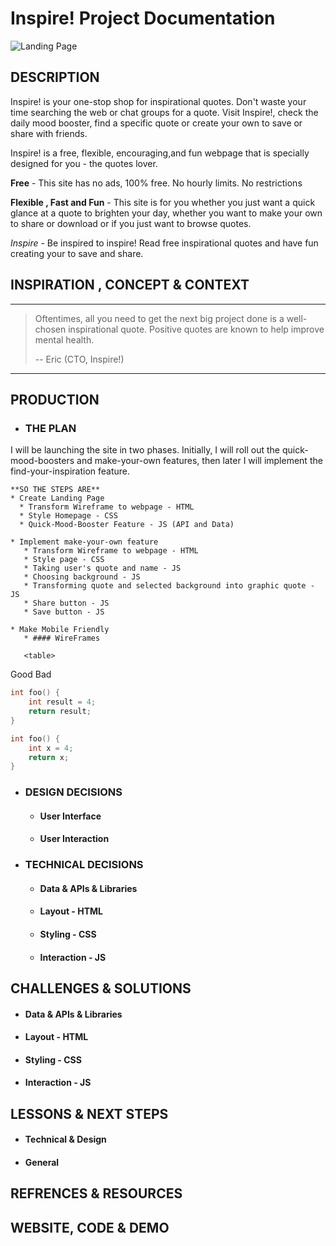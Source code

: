 #  Inspire! Project Documentation 

![Landing Page](https://eric-asare.github.io/ConnectionsLab/projectOne/images/documentationImages/landingPage2.png)

## DESCRIPTION

Inspire! is your one-stop shop for inspirational quotes. Don't waste your time searching the web or chat groups for a quote. Visit Inspire!, check the daily mood booster, find a specific quote or create your own to save or share with friends. 

Inspire! is a free, flexible, encouraging,and fun  webpage that is specially designed for you - the quotes lover. 

**Free** - This site has no ads, 100% free. No hourly limits. No restrictions

**Flexible , Fast and Fun** - This site is for you whether you just want a quick glance at a quote to brighten your day, whether you want to make your own to share or download or if you just want to browse quotes. 

*Inspire* -  Be inspired to inspire! Read free inspirational quotes and have fun creating your  to save and share. 

## INSPIRATION , CONCEPT & CONTEXT

---

>  Oftentimes, all you need to get the next big project done is a well-chosen      inspirational quote. 
> Positive quotes are known to help improve mental health. 
>
> -- Eric (CTO, Inspire!)

---

## PRODUCTION
   * ### THE PLAN
   I will be launching the site in two phases. Initially, I will roll out the quick-mood-boosters and make-your-own features, then later I will implement the find-your-inspiration feature.

    **SO THE STEPS ARE**
    * Create Landing Page 
      * Transform Wireframe to webpage - HTML
      * Style Homepage - CSS
      * Quick-Mood-Booster Feature - JS (API and Data)

    * Implement make-your-own feature
       * Transform Wireframe to webpage - HTML
       * Style page - CSS
       * Taking user's quote and name - JS
       * Choosing background - JS
       * Transforming quote and selected background into graphic quote - JS
       * Share button - JS
       * Save button - JS

    * Make Mobile Friendly
       * #### WireFrames
       
       <table>
<tr>
<th> Good </th>
<th> Bad </th>
</tr>
<tr>
<td>

```c++
int foo() {
    int result = 4;
    return result;
}
```

</td>
<td>

```c++
int foo() { 
    int x = 4;
    return x;
}
```

</td>
</tr>
</table>

   * ### DESIGN DECISIONS

       * #### User Interface
       * #### User Interaction

   * ### TECHNICAL DECISIONS
       * #### Data & APIs & Libraries
       * #### Layout - HTML
       * #### Styling - CSS
       * #### Interaction - JS

## CHALLENGES & SOLUTIONS
   * #### Data & APIs & Libraries
   * #### Layout - HTML
   * #### Styling - CSS
   * #### Interaction - JS

## LESSONS & NEXT STEPS
  * #### Technical & Design
  * #### General

## REFRENCES & RESOURCES

## WEBSITE, CODE & DEMO

